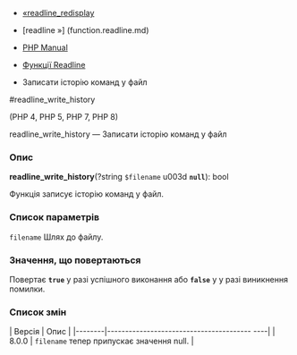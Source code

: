 - [«readline_redisplay](function.readline-redisplay.md)
- [readline »] (function.readline.md)

- [PHP Manual](index.md)
- [Функції Readline](ref.readline.md)
- Записати історію команд у файл

#readline_write_history

(PHP 4, PHP 5, PHP 7, PHP 8)

readline_write_history — Записати історію команд у файл

### Опис

**readline_write_history**(?string `$filename` u003d **`null`**): bool

Функція записує історію команд у файл.

### Список параметрів

`filename`
Шлях до файлу.

### Значення, що повертаються

Повертає **`true`** у разі успішного виконання або **`false`** у
у разі виникнення помилки.

### Список змін

| Версія | Опис |
|--------|---------------------------------------- ----|
| 8.0.0 | `filename` тепер припускає значення null. |
